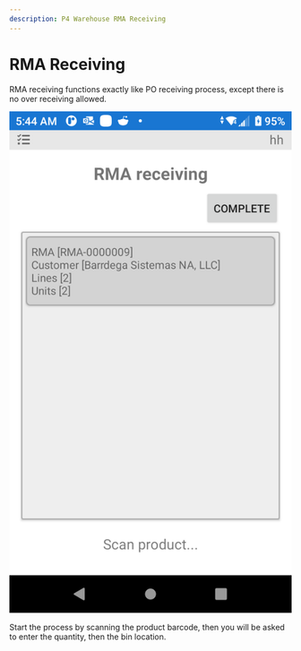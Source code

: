 ```yaml
---
description: P4 Warehouse RMA Receiving
---
```


# RMA Receiving

RMA receiving functions exactly like PO receiving process, except there is no over receiving allowed.

![P4 Warehouse RMA receiving](<../../.gitbook/assets/image (149).png>)

Start the process by scanning the product barcode, then you will be asked to enter the quantity, then the bin location.
